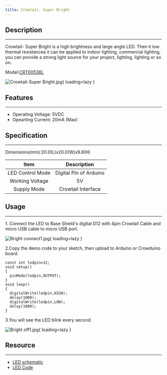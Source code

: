 ```yaml
---
title: Crowtail- Super Bright
---
```


## Description
-----------

Crowtail- Super Bright is a high brightness and large angle LED. Then it low thermal resistancea it can be applied to indoor lighting, commercial lighting, you can provide a strong light source for your project, lighting, lighting or so on.

Model:[CRT00536L](https://www.elecrow.com/crowtail-bright-led.html)


![Crowtail-Super Bright.jpg](https://wiki.elecrow.com/images/thumb/e/ed/Crowtail-Super_Bright.jpg/600px-Crowtail-Super_Bright.jpg){ loading=lazy }

## Features
--------

- Operating Voltage: 5VDC
- Opearting Current: 20mA (Max)

## Specification
-------------

Dimensions(mm):20.0(L)x20.0(W)x9.8(H)

| Item | Description |
|:-:|:-:|
| LED Control Mode | Digital Pin of Arduino |
| Working Voltage | 5V |
| Supply Mode | Crowtail Interface |

## Usage
-----

1\. Connect the LED to Base Shield's digital D12 with 4pin Crowtail Cable and micro USB cable to micro USB port.

![Bright connect1.jpg](https://wiki.elecrow.com/images/thumb/d/d6/Bright_connect1.jpg/500px-Bright_connect1.jpg){ loading=lazy }

2.Copy the demo code to your sketch, then upload to Arduino or Crowduino board.

```
const int ledpin=12;   
void setup()
{
  pinMode(ledpin,OUTPUT); 
}
void loop()
{
  digitalWrite(ledpin,HIGH); 
  delay(1000);
  digitalWrite(ledpin,LOW); 
  delay(1000);
}
```

3.You will see the LED blink every second.

![Bright off1.jpg](https://wiki.elecrow.com/images/thumb/4/4e/Bright_off1.jpg/500px-Bright_off1.jpg){ loading=lazy }

## Resource
--------

- [LED schematic](../../files/Super-bright-schematic-zip.md)
- [LED Code](../../files/Super-bright-code-zip.md)